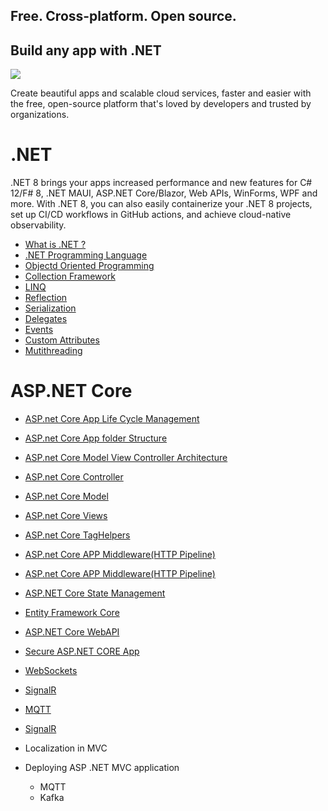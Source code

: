 

## Free. Cross-platform. Open source.
## Build any app with .NET
<img src="https://devblogs.microsoft.com/dotnet/wp-content/uploads/sites/10/2022/11/dotnet-platform2.png"/>

Create beautiful apps and scalable cloud services, faster and easier with the free, open-source platform that's loved by developers and trusted by organizations.

# .NET
.NET 8 brings your apps increased performance and new features for C# 12/F# 8, .NET MAUI, ASP.NET Core/Blazor, Web APIs, WinForms, WPF and more. With .NET 8, you can also easily containerize your .NET 8 projects, set up CI/CD workflows in GitHub actions, and achieve cloud-native observability.
- <a href="https://github.com/RaviTambade/.NET/blob/main/dotnet.md">What is .NET ?</a>
- <a href="https://github.com/RaviTambade/.NET/blob/main/CSharpLang.md">.NET Programming Language</a>
- <a href="https://github.com/RaviTambade/.NET/blob/main/oo.md">Objectd Oriented  Programming</a>
- <a href="https://github.com/RaviTambade/.NET/blob/main/Collections.md">Collection Framework</a>
- <a href="https://github.com/RaviTambade/.NET/blob/main/LINQ.md">LINQ</a>
- <a href="https://github.com/RaviTambade/.NET/blob/main/Reflection.md">Reflection</a>
- <a href="https://github.com/RaviTambade/.NET/blob/main/Serialization.md">Serialization</a>
- <a href="https://github.com/RaviTambade/.NET/blob/main/delegate.md">Delegates</a>
- <a href="https://github.com/RaviTambade/.NET/blob/main/events.md">Events</a>
- <a href="https://github.com/RaviTambade/.NET/blob/main/Attributes.md">Custom Attributes</a>
- <a href="https://github.com/RaviTambade/.NET/blob/main/multithreading.md">Mutithreading</a>

# ASP.NET  Core

- <a href="https://github.com/RaviTambade/.NET/blob/main/AspnetCoreLifeCycle.md">ASP.net Core App Life Cycle Management</a>
- <a href="https://github.com/RaviTambade/.NET/blob/main/folderstructure.md">ASP.net Core App folder Structure</a>
- <a href="https://github.com/RaviTambade/.NET/blob/main/mvc.md">ASP.net Core Model View Controller Architecture</a>
- <a href="https://github.com/RaviTambade/.NET/blob/main/cotroler.md">ASP.net Core Controller</a>
- <a href="https://github.com/RaviTambade/.NET/blob/main/model.md">ASP.net Core Model</a>
- <a href="https://github.com/RaviTambade/.NET/blob/main/view.md">ASP.net Core Views</a>
- <a href="https://github.com/RaviTambade/.NET/blob/main/taghelper.md">ASP.net Core TagHelpers</a>

- <a href="https://github.com/RaviTambade/.NET/blob/main/taghelper.md">ASP.net Core APP Middleware(HTTP Pipeline)</a>
- <a href="https://github.com/RaviTambade/.NET/blob/main/MiddlewareAndRouting.md">ASP.net Core APP Middleware(HTTP Pipeline)</a>
- <a href="https://github.com/RaviTambade/.NET/blob/main/Statemgmt.md"> ASP.NET Core State Management</a>
- <a href="https://github.com/RaviTambade/.NET/blob/main/entityframeworkcore.md"> Entity Framework Core</a>
- <a href="https://github.com/RaviTambade/.NET/blob/main/entityframeworkcore.md"> ASP.NET Core WebAPI</a>
- <a href="https://github.com/RaviTambade/.NET/blob/main/entityframeworkcore.md"> Secure ASP.NET CORE App</a>
- <a href="https://github.com/RaviTambade/.NET/blob/main/websockets.md"> WebSockets</a>
- <a href="https://github.com/RaviTambade/.NET/blob/main/signalR.md"> SignalR</a>
- <a href="https://github.com/RaviTambade/.NET/blob/main/MQTT.md"> MQTT</a>
- <a href="https://github.com/RaviTambade/.NET/blob/main/signalR.md"> SignalR</a>

- Localization in MVC
- Deploying ASP .NET MVC application

   - MQTT
   - Kafka